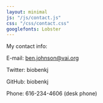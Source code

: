 ```yaml
---
layout: minimal
js: "/js/contact.js"
css: "/css/contact.css"
googlefonts: Lobster
---
```


My contact info:

E-mail: ben.johnson@vai.org

Twitter: biobenkj

GitHub: biobenkj

Phone: 616-234-4606 (desk phone)
